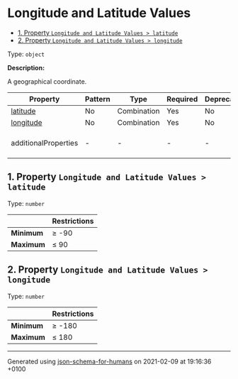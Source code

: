 # Longitude and Latitude Values

- [1. Property `Longitude and Latitude Values > latitude`](#latitude)
- [2. Property `Longitude and Latitude Values > longitude`](#longitude)

Type: `object`

**Description:** <p>A geographical coordinate.</p>

| Property | Pattern | Type | Required | Deprecated | Additional | Description |
| -------- | ------- | ---- | -------- | ---------- | ---------- | ----------- |
| [latitude](#latitude)|No|Combination|Yes|No| No|-|
| [longitude](#longitude)|No|Combination|Yes|No| No|-|
  | additionalProperties | - | - | - | - |  [![made-with-Markdown](https://img.shields.io/badge/Any%20type-allowed-green)](# "Additional Properties of any type are allowed.") | - |        

## <a name="latitude"></a>1. Property `Longitude and Latitude Values > latitude`

Type: `number`

|              | Restrictions |
| ------------ | ------------ |
| **Minimum** | &ge; -90 |
| **Maximum** | &le; 90 |

## <a name="longitude"></a>2. Property `Longitude and Latitude Values > longitude`

Type: `number`

|              | Restrictions |
| ------------ | ------------ |
| **Minimum** | &ge; -180 |
| **Maximum** | &le; 180 |

----------------------------------------------------------------------------------------------------------------------------
Generated using [json-schema-for-humans](https://github.com/coveooss/json-schema-for-humans) on 2021-02-09 at 19:16:36 +0100